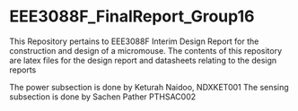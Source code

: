 # EEE3088F_FinalReport_Group16

This Repository pertains to EEE3088F Interim Design Report for the construction and design of a micromouse. The contents of this repository are latex files for the design report and datasheets relating to the design reports

The power subsection is done by Keturah Naidoo, NDXKET001
The sensing subsection is done by Sachen Pather PTHSAC002
